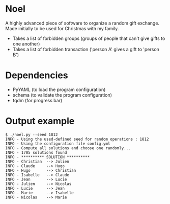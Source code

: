# Noel

A highly advanced piece of software to organize a random gift exchange. Made initially to be used for Christmas with my family.

- Takes a list of forbidden groups (groups of people that can't give gifts to one another)
- Takes a list of forbidden transaction ('person A' gives a gift to 'person B')

# Dependencies

- PyYAML (to load the program configuration)
- schema (to validate the program configuration)
- tqdm (for progress bar)

# Output example

```
$ ./noel.py --seed 1812
INFO - Using the used-defined seed for random operations : 1812
INFO - Using the configuration file config.yml
INFO - Compute all solutions and choose one randomly...
INFO - 1705 solutions found                                                                                                                   
INFO - ********** SOLUTION **********
INFO - Christian  --> Julien
INFO - Claude     --> Hugo
INFO - Hugo       --> Christian
INFO - Isabelle   --> Claude
INFO - Jean       --> Lucie
INFO - Julien     --> Nicolas
INFO - Lucie      --> Jean
INFO - Marie      --> Isabelle
INFO - Nicolas    --> Marie
```

